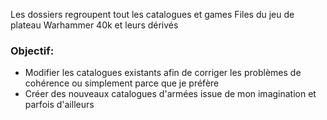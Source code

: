Les dossiers regroupent tout les catalogues et games Files du jeu de plateau Warhammer 40k et leurs dérivés 

### Objectif:
- Modifier les catalogues existants afin de corriger les problèmes de cohérence ou simplement parce que je préfère
- Créer des nouveaux catalogues d'armées issue de mon imagination et parfois d'ailleurs 

